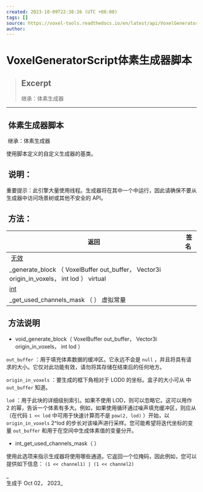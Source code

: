 ```yaml
---
created: 2023-10-09T22:38:26 (UTC +08:00)
tags: []
source: https://voxel-tools.readthedocs.io/en/latest/api/VoxelGeneratorScript/
author: 
---
```


# VoxelGeneratorScript体素生成器脚本

> ## Excerpt
> 继承：体素生成器

---
##  体素生成器脚本

 继承：体素生成器

  
使用脚本定义的自定义生成器的基类。

##  说明：

  
重要提示：此引擎大量使用线程。生成器将在其中一个中运行，因此请确保不要从生成器中访问场景树或其他不安全的 API。

##  方法：

|  返回 |  签名 |
| --- | --- |
|  [无效](https://voxel-tools.readthedocs.io/en/latest/api/VoxelGeneratorScript/#) |   
\_generate\_block （ VoxelBuffer out\_buffer， Vector3i origin\_in\_voxels， int lod ） virtual |
| [int](https://docs.godotengine.org/en/stable/classes/class_int.html) |   
\_get\_used\_channels\_mask （ ） 虚拟常量 |

##  方法说明

-     
    void\_generate\_block（ VoxelBuffer out\_buffer， Vector3i origin\_in\_voxels， int lod ）

  
`out_buffer` ：用于填充体素数据的缓冲区。它永远不会是 `null` ，并且将具有请求的大小。它仅对此功能有效，请勿将其存储在结束后的任何地方。

  
`origin_in_voxels` ：要生成的框下角相对于 LOD0 的坐标。盒子的大小可从 中 `out_buffer` 知道。

  
`lod` ：用于此块的详细级别索引。如果不使用 LOD，则可以忽略它。这可以用作 2 的幂，告诉一个体素有多大。例如，如果使用循环通过噪声填充缓冲区，则应从 （在代码 `1 << lod` 中可用于快速计算而不是 `pow(2, lod)` ）开始，以 `origin_in_voxels` 2^lod 的步长对该噪声进行采样。您可能希望将迭代坐标的变量 `out_buffer` 和用于在空间中生成体素值的变量分开。

-     
    int\_get\_used\_channels\_mask（ ）

  
使用此选项来指示生成器将使用哪些通道。它返回一个位掩码，因此例如，您可以提供如下信息： `(1 << channel1) | (1 << channel2)`

_  
生成于 Oct 02， 2023_
